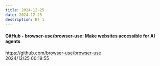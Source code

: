 ```yaml
---
title: 2024-12-25
date: 2024-12-25
description: B! 1
---
```


#### GitHub - browser-use/browser-use: Make websites accessible for AI agents
https://github.com/browser-use/browser-use<br>
2024/12/25 00:19:55<br>


